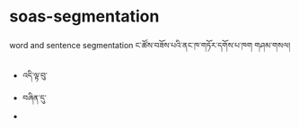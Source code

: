 # soas-segmentation
word and sentence segmentation
ང་ཚོས་བཟོས་པའི་ནང་ཁ་གཏོར་དགོས་པ་ཁག གཤམ་གསལ།
- འདི་ལྟ་བུ་
- བཞིན་དུ་
- 
